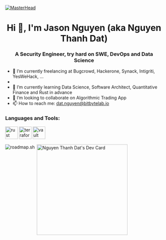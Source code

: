 [![MasterHead](https://furrycdn.org/img/view/2020/9/23/33269.gif)]()

<h1 align="center"> Hi 👋, I'm Jason Nguyen (aka Nguyen Thanh Dat) </h1>
<h3 align="center">A Security Engineer, try hard on SWE, DevOps and Data Science </h3>

- 🔭 I’m currently freelancing at Bugcrowd, Hackerone, Synack, Intigriti, YesWeHack, ...
-
- 🌱 I’m currently learning Data Science, Software Architect, Quantitative Finance and Rust in advance
- 👯 I’m looking to collaborate on Algorithmic Trading App
- 📫 How to reach me: dat.nguyen@bitbytelab.io

<h3 align="left">Languages and Tools:</h3>
<p align="left"> 
<img src="https://www.nicepng.com/png/full/308-3084680_rust-programming-language-rust-programming-language-logo.png" alt="rust" width="40" height="40"/> 
<img src="https://static-00.iconduck.com/assets.00/terraform-icon-1803x2048-hodrzd3t.png" alt="terraform" width="40" height="40"/>  
<img src="https://cdn.freebiesupply.com/logos/large/2x/vault-1-logo-black-and-white.png" alt="vault" width="40" height="40"/>

<p><img align="left" src="https://api.roadmap.sh/v1-badge/tall/64a02cf5d99c9d6731a59ac1?variant=dark" alt="roadmap.sh"/></p>
<p>&nbsp;<img align="center" src="https://api.daily.dev/devcards/28696ed2226a4b5ab11c7868a5651397.png?r=dk5" width="290" alt="Nguyen Thanh Dat's Dev Card"/></a></p>
